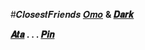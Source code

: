 #𝑪𝒍𝒐𝒔𝒆𝒔𝒕𝑭𝒓𝒊𝒆𝒏𝒅𝒔 
[𝑶𝒎𝒐](https://github.com/omor0s) <b/> & <b/> [𝑫𝒂𝒓𝒌](https://github.com/Dr-IsamiYuri)

<b/>[𝑨𝒕𝒂](https://coldblood-ed.atabook.org) . . .
          <b/>[𝑷𝒊𝒏](https://pin.it/1x5n6R8Ce)



